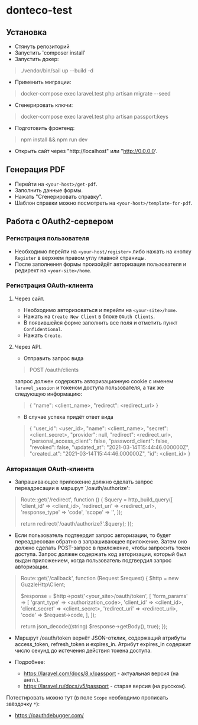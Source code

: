 # donteco-test

## Установка

- Стянуть репозиторий
- Запустить 'composer install'
- Запустить докер: 
> ./vendor/bin/sail up --build -d
- Применить миграции:
> docker-compose exec laravel.test php artisan migrate --seed
- Сгенерировать ключи:
> docker-compose exec laravel.test php artisan passport:keys
- Подготовить фронтенд:
> npm install && npm run dev
- Открыть сайт через "http://localhost" или "http://0.0.0.0'.

## Генерация PDF

- Перейти на `<your-host>/get-pdf`.
- Заполнить данные формы.
- Нажать "Сгенерировать справку".
- Шаблон справки можно посмотреть на `<your-host>/template-for-pdf`.

## Работа с OAuth2-сервером

### Регистрация пользователя
- Необходимо перейти на `<your-host/register>` либо нажать на кнопку `Register` в верхнем правом углу главной страницы.
- После заполнения формы произойдёт авторизация пользователя и редирект на `<your-site>/home`.

### Регистрация OAuth-клиента

1. Через сайт.
   
    - Необходимо авторизоваться и перейти на `<your-site>/home`.
    - Нажать на `Create New Client` в блоке `OAuth Clients`.
    - В появившейся форме заполнить все поля и отметить пункт `Confidentional`.
    - Нажать `Create`.
    
2. Через API.

    - Отправить запрос вида
    > POST <your-site>/oauth/clients
    
    запрос должен содержать авторизационную cookie с именем `laravel_session` и токеном доступа пользователя, а так же следующую информацию:
    > {
     "name": <client_name>,
   "redirect": <redirect_url>
   }
   
    - В случае успеха придёт ответ вида
    > {
   "user_id": <user_id>,
   "name": <client_name>,
   "secret": <client_secret>,
   "provider": null,
   "redirect": <redirect_url>,
   "personal_access_client": false,
   "password_client": false,
   "revoked": false,
   "updated_at": "2021-03-14T15:44:46.000000Z",
   "created_at": "2021-03-14T15:44:46.000000Z",
   "id": <client_id>
   }
   
### Авторизация OAuth-клиента

- Запрашивающее приложение должно сделать запрос переадресации в маршрут `<your-site>/oauth/authorize':
>Route::get('/redirect', function () {
$query = http_build_query([
'client_id' => <client_id>,
'redirect_uri' => <redirect_url>,
'response_type' => 'code',
'scope' => '',
]);
>
>return redirect('<your-site>/oauth/authorize?'.$query);
});

- Если пользователь подтвердит запрос авторизации, то будет переадресован обратно в запрашивающее приложение. Затем оно должно сделать POST-запрос в приложение, чтобы запросить токен доступа. Запрос должен содержать код авторизации, который был выдан приложением, когда пользователь подтвердил запрос авторизации.
>Route::get('/callback', function (Request $request) {
$http = new GuzzleHttp\Client;
>
>$response = $http->post('<your_site>/oauth/token', [
'form_params' => [
'grant_type' => <authorization_code>,
'client_id' => <client_id>,
'client_secret' => <client_secret>,
'redirect_uri' => <redirect_uri>,
'code' => $request->code,
],
]);
>
>return json_decode((string) $response->getBody(), true);
});
> 
> 

- Маршрут /oauth/token вернёт JSON-отклик, содержащий атрибуты access_token, refresh_token и expires_in. Атрибут expires_in содержит число секунд до истечения действия токена доступа.
- Подробнее:
  
    - https://laravel.com/docs/8.x/passport - актуальная версия (на англ.).
    - https://laravel.ru/docs/v5/passport - старая версия (на русском).

Потестировать можно тут (в поле `Scope` необходимо прописать звёздочку `*`):

- https://oauthdebugger.com/
